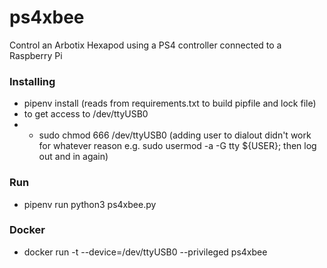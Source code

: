 # ps4xbee
Control an Arbotix Hexapod using a PS4 controller connected to a Raspberry Pi


### Installing
- pipenv install (reads from requirements.txt to build pipfile and lock file)
- to get access to /dev/ttyUSB0
- - sudo chmod 666 /dev/ttyUSB0 (adding user to dialout didn't work for whatever reason
      e.g. sudo usermod -a -G tty ${USER}; then log out and in again)

### Run
- pipenv run python3 ps4xbee.py

### Docker
- docker run -t --device=/dev/ttyUSB0 --privileged ps4xbee
